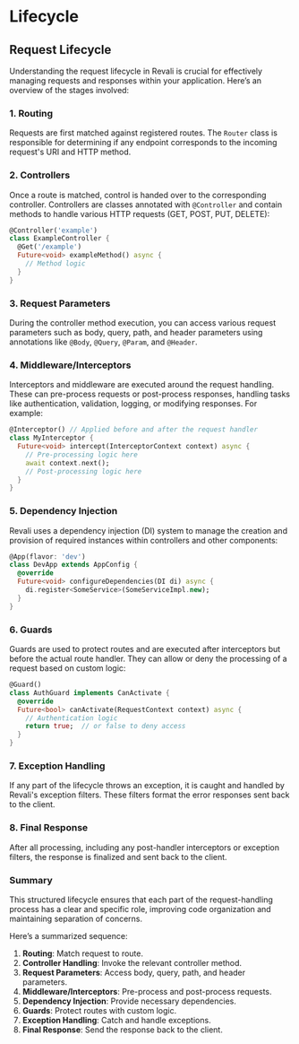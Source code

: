 # Lifecycle

## Request Lifecycle

Understanding the request lifecycle in Revali is crucial for effectively managing requests and responses within your application. Here’s an overview of the stages involved:

### 1. Routing

Requests are first matched against registered routes. The `Router` class is responsible for determining if any endpoint corresponds to the incoming request's URI and HTTP method.

### 2. Controllers

Once a route is matched, control is handed over to the corresponding controller. Controllers are classes annotated with `@Controller` and contain methods to handle various HTTP requests (GET, POST, PUT, DELETE):

```dart
@Controller('example')
class ExampleController {
  @Get('/example')
  Future<void> exampleMethod() async {
    // Method logic
  }
}
```

### 3. Request Parameters

During the controller method execution, you can access various request parameters such as body, query, path, and header parameters using annotations like `@Body`, `@Query`, `@Param`, and `@Header`.

### 4. Middleware/Interceptors

Interceptors and middleware are executed around the request handling. These can pre-process requests or post-process responses, handling tasks like authentication, validation, logging, or modifying responses. For example:

```dart
@Interceptor() // Applied before and after the request handler
class MyInterceptor {
  Future<void> intercept(InterceptorContext context) async {
    // Pre-processing logic here
    await context.next();
    // Post-processing logic here
  }
}
```

### 5. Dependency Injection

Revali uses a dependency injection (DI) system to manage the creation and provision of required instances within controllers and other components:

```dart
@App(flavor: 'dev')
class DevApp extends AppConfig {
  @override
  Future<void> configureDependencies(DI di) async {
    di.register<SomeService>(SomeServiceImpl.new);
  }
}
```

### 6. Guards

Guards are used to protect routes and are executed after interceptors but before the actual route handler. They can allow or deny the processing of a request based on custom logic:

```dart
@Guard()
class AuthGuard implements CanActivate {
  @override
  Future<bool> canActivate(RequestContext context) async {
    // Authentication logic
    return true;  // or false to deny access
  }
}
```

### 7. Exception Handling

If any part of the lifecycle throws an exception, it is caught and handled by Revali's exception filters. These filters format the error responses sent back to the client.

### 8. Final Response

After all processing, including any post-handler interceptors or exception filters, the response is finalized and sent back to the client.

### Summary

This structured lifecycle ensures that each part of the request-handling process has a clear and specific role, improving code organization and maintaining separation of concerns.

Here’s a summarized sequence:

1. **Routing**: Match request to route.
2. **Controller Handling**: Invoke the relevant controller method.
3. **Request Parameters**: Access body, query, path, and header parameters.
4. **Middleware/Interceptors**: Pre-process and post-process requests.
5. **Dependency Injection**: Provide necessary dependencies.
6. **Guards**: Protect routes with custom logic.
7. **Exception Handling**: Catch and handle exceptions.
8. **Final Response**: Send the response back to the client.
